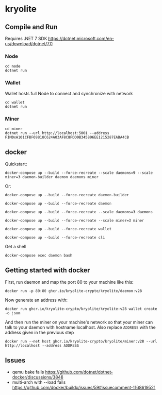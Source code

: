 # kryolite

## Compile and Run

Requires .NET 7 SDK
<https://dotnet.microsoft.com/en-us/download/dotnet/7.0>

### Node

```console
cd node
dotnet run
```

### Wallet

Wallet hosts full Node to connect and synchronize with network

```console
cd wallet
dotnet run
```

### Miner

```console
cd miner
dotnet run --url http://localhost:5001 --address FIM0xA101CFBF69818C624A03AF8C8FDD9B345896EE1215287EABA4CB
```

## docker

Quickstart:

```console
docker-compose up --build --force-recreate --scale daemons=9 --scale miner=3 daemon-builder daemon daemons miner
```

Or:

```console
docker-compose up --build --force-recreate daemon-builder
```

```console
docker-compose up --build --force-recreate daemon
```

```console
docker-compose up --build --force-recreate --scale daemons=3 daemons
```

```console
docker-compose up --build --force-recreate --scale miner=3 miner
```

```console
docker-compose up --build --force-recreate wallet
```

```console
docker-compose up --build --force-recreate cli
```

Get a shell

```console
docker-compose exec daemon bash
```

## Getting started with docker

First, run daemon and map the port 80 to your machine like this:

```console
docker run -p 80:80 ghcr.io/kryolite-crypto/kryolite/daemon:v28
```

Now generate an address with:

```console
docker run ghcr.io/kryolite-crypto/kryolite/kryolite:v28 wallet create -o json
```

And then run the miner on your machine's network so that your miner can talk to your daemon with hostname localhost. Also replace `ADDRESS` with the address given in the previous step

```console
docker run --net host ghcr.io/kryolite-crypto/kryolite/miner:v28 --url http://localhost --address ADDRESS
```

## Issues

- qemu bake fails <https://github.com/dotnet/dotnet-docker/discussions/3848>
- multi-arch with --load fails <https://github.com/docker/buildx/issues/59#issuecomment-1168619521>

